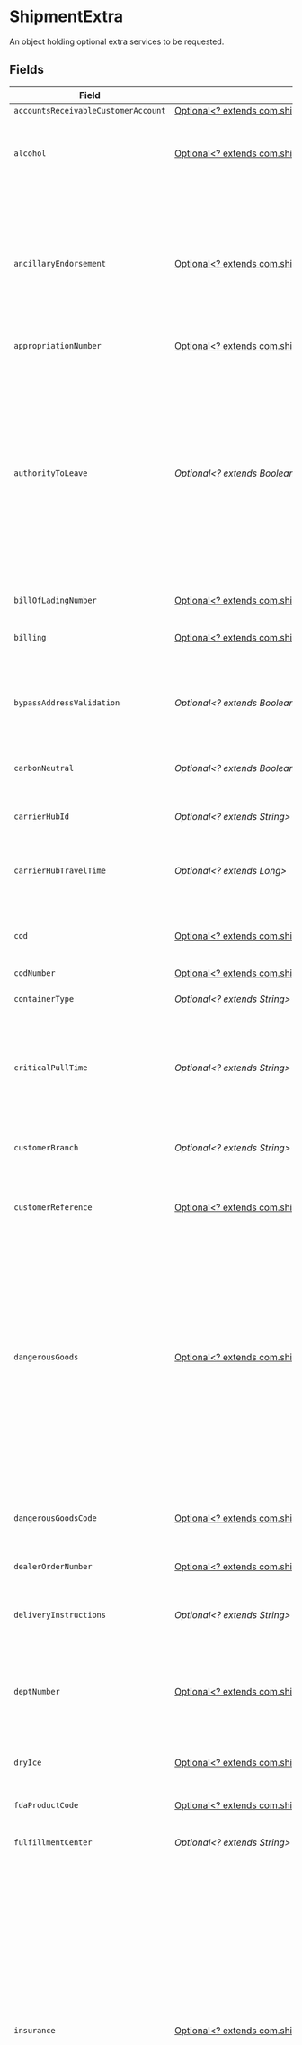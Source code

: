 # ShipmentExtra

An object holding optional extra services to be requested.


## Fields

| Field                                                                                                                                                                                                                                                                                                                                                                                                  | Type                                                                                                                                                                                                                                                                                                                                                                                                   | Required                                                                                                                                                                                                                                                                                                                                                                                               | Description                                                                                                                                                                                                                                                                                                                                                                                            |
| ------------------------------------------------------------------------------------------------------------------------------------------------------------------------------------------------------------------------------------------------------------------------------------------------------------------------------------------------------------------------------------------------------ | ------------------------------------------------------------------------------------------------------------------------------------------------------------------------------------------------------------------------------------------------------------------------------------------------------------------------------------------------------------------------------------------------------ | ------------------------------------------------------------------------------------------------------------------------------------------------------------------------------------------------------------------------------------------------------------------------------------------------------------------------------------------------------------------------------------------------------ | ------------------------------------------------------------------------------------------------------------------------------------------------------------------------------------------------------------------------------------------------------------------------------------------------------------------------------------------------------------------------------------------------------ |
| `accountsReceivableCustomerAccount`                                                                                                                                                                                                                                                                                                                                                                    | [Optional<? extends com.shippo.sdk.models.components.UPSReferenceFields>](../../models/components/UPSReferenceFields.md)                                                                                                                                                                                                                                                                               | :heavy_minus_sign:                                                                                                                                                                                                                                                                                                                                                                                     | N/A                                                                                                                                                                                                                                                                                                                                                                                                    |
| `alcohol`                                                                                                                                                                                                                                                                                                                                                                                              | [Optional<? extends com.shippo.sdk.models.components.Alcohol>](../../models/components/Alcohol.md)                                                                                                                                                                                                                                                                                                     | :heavy_minus_sign:                                                                                                                                                                                                                                                                                                                                                                                     | Indicates that a shipment contains Alcohol (Fedex and UPS only).                                                                                                                                                                                                                                                                                                                                       |
| `ancillaryEndorsement`                                                                                                                                                                                                                                                                                                                                                                                 | [Optional<? extends com.shippo.sdk.models.components.AncillaryEndorsement>](../../models/components/AncillaryEndorsement.md)                                                                                                                                                                                                                                                                           | :heavy_minus_sign:                                                                                                                                                                                                                                                                                                                                                                                     | Specify an ancillary service endorsement to provide the USPS with instructions on how to handle undeliverable-as-addressed pieces (DHL eCommerce only).                                                                                                                                                                                                                                                |
| `appropriationNumber`                                                                                                                                                                                                                                                                                                                                                                                  | [Optional<? extends com.shippo.sdk.models.components.UPSReferenceFields>](../../models/components/UPSReferenceFields.md)                                                                                                                                                                                                                                                                               | :heavy_minus_sign:                                                                                                                                                                                                                                                                                                                                                                                     | N/A                                                                                                                                                                                                                                                                                                                                                                                                    |
| `authorityToLeave`                                                                                                                                                                                                                                                                                                                                                                                     | *Optional<? extends Boolean>*                                                                                                                                                                                                                                                                                                                                                                          | :heavy_minus_sign:                                                                                                                                                                                                                                                                                                                                                                                     | Request `true` to give carrier permission to leave the parcel in a safe place if no one answers the <br/>door (where supported). When set to `false`, if no one is available to receive the item, the parcel <br/>will not be left (*surcharges may be applicable).                                                                                                                                    |
| `billOfLadingNumber`                                                                                                                                                                                                                                                                                                                                                                                   | [Optional<? extends com.shippo.sdk.models.components.UPSReferenceFields>](../../models/components/UPSReferenceFields.md)                                                                                                                                                                                                                                                                               | :heavy_minus_sign:                                                                                                                                                                                                                                                                                                                                                                                     | N/A                                                                                                                                                                                                                                                                                                                                                                                                    |
| `billing`                                                                                                                                                                                                                                                                                                                                                                                              | [Optional<? extends com.shippo.sdk.models.components.Billing>](../../models/components/Billing.md)                                                                                                                                                                                                                                                                                                     | :heavy_minus_sign:                                                                                                                                                                                                                                                                                                                                                                                     | Specify billing details (UPS, FedEx, and DHL Germany only).                                                                                                                                                                                                                                                                                                                                            |
| `bypassAddressValidation`                                                                                                                                                                                                                                                                                                                                                                              | *Optional<? extends Boolean>*                                                                                                                                                                                                                                                                                                                                                                          | :heavy_minus_sign:                                                                                                                                                                                                                                                                                                                                                                                     | Bypasses address validation (USPS, UPS, & LaserShip only).                                                                                                                                                                                                                                                                                                                                             |
| `carbonNeutral`                                                                                                                                                                                                                                                                                                                                                                                        | *Optional<? extends Boolean>*                                                                                                                                                                                                                                                                                                                                                                          | :heavy_minus_sign:                                                                                                                                                                                                                                                                                                                                                                                     | Request carbon offsets by passing true (UPS only).                                                                                                                                                                                                                                                                                                                                                     |
| `carrierHubId`                                                                                                                                                                                                                                                                                                                                                                                         | *Optional<? extends String>*                                                                                                                                                                                                                                                                                                                                                                           | :heavy_minus_sign:                                                                                                                                                                                                                                                                                                                                                                                     | Identifies the carrier injection site.                                                                                                                                                                                                                                                                                                                                                                 |
| `carrierHubTravelTime`                                                                                                                                                                                                                                                                                                                                                                                 | *Optional<? extends Long>*                                                                                                                                                                                                                                                                                                                                                                             | :heavy_minus_sign:                                                                                                                                                                                                                                                                                                                                                                                     | Travel time in hours from fulfillment center to carrier injection site.                                                                                                                                                                                                                                                                                                                                |
| `cod`                                                                                                                                                                                                                                                                                                                                                                                                  | [Optional<? extends com.shippo.sdk.models.components.Cod>](../../models/components/Cod.md)                                                                                                                                                                                                                                                                                                             | :heavy_minus_sign:                                                                                                                                                                                                                                                                                                                                                                                     | Specify collection on delivery details (UPS only).                                                                                                                                                                                                                                                                                                                                                     |
| `codNumber`                                                                                                                                                                                                                                                                                                                                                                                            | [Optional<? extends com.shippo.sdk.models.components.UPSReferenceFields>](../../models/components/UPSReferenceFields.md)                                                                                                                                                                                                                                                                               | :heavy_minus_sign:                                                                                                                                                                                                                                                                                                                                                                                     | N/A                                                                                                                                                                                                                                                                                                                                                                                                    |
| `containerType`                                                                                                                                                                                                                                                                                                                                                                                        | *Optional<? extends String>*                                                                                                                                                                                                                                                                                                                                                                           | :heavy_minus_sign:                                                                                                                                                                                                                                                                                                                                                                                     | Specify container type.                                                                                                                                                                                                                                                                                                                                                                                |
| `criticalPullTime`                                                                                                                                                                                                                                                                                                                                                                                     | *Optional<? extends String>*                                                                                                                                                                                                                                                                                                                                                                           | :heavy_minus_sign:                                                                                                                                                                                                                                                                                                                                                                                     | Carrier arrival time to pickup packages from the fulfillment center. <br/>UTC format: `%Y-%m-%dT%H:%M:%SZ`                                                                                                                                                                                                                                                                                             |
| `customerBranch`                                                                                                                                                                                                                                                                                                                                                                                       | *Optional<? extends String>*                                                                                                                                                                                                                                                                                                                                                                           | :heavy_minus_sign:                                                                                                                                                                                                                                                                                                                                                                                     | Specify customer branch (Lasership only).                                                                                                                                                                                                                                                                                                                                                              |
| `customerReference`                                                                                                                                                                                                                                                                                                                                                                                    | [Optional<? extends com.shippo.sdk.models.components.CustomerReference>](../../models/components/CustomerReference.md)                                                                                                                                                                                                                                                                                 | :heavy_minus_sign:                                                                                                                                                                                                                                                                                                                                                                                     | Specify the reference field on the label (FedEx and UPS only).                                                                                                                                                                                                                                                                                                                                         |
| `dangerousGoods`                                                                                                                                                                                                                                                                                                                                                                                       | [Optional<? extends com.shippo.sdk.models.components.DangerousGoodsObject>](../../models/components/DangerousGoodsObject.md)                                                                                                                                                                                                                                                                           | :heavy_minus_sign:                                                                                                                                                                                                                                                                                                                                                                                     | Container for specifying the presence of dangerous materials. This is specific to USPS, and if any contents<br/>are provided, only certain USPS service levels will be eligible. For more information, see our<br/><a href="https://docs.goshippo.com/docs/shipments/hazmat/">guide on hazardous or dangerous materials shipping</a>.                                                                  |
| `dangerousGoodsCode`                                                                                                                                                                                                                                                                                                                                                                                   | [Optional<? extends com.shippo.sdk.models.components.DangerousGoodsCode>](../../models/components/DangerousGoodsCode.md)                                                                                                                                                                                                                                                                               | :heavy_minus_sign:                                                                                                                                                                                                                                                                                                                                                                                     | Dangerous Goods Code (DHL eCommerce only). See <a href="https://api-legacy.dhlecs.com/docs/v2/appendix.html#dangerous-goods">Category Codes</a>                                                                                                                                                                                                                                                        |
| `dealerOrderNumber`                                                                                                                                                                                                                                                                                                                                                                                    | [Optional<? extends com.shippo.sdk.models.components.UPSReferenceFields>](../../models/components/UPSReferenceFields.md)                                                                                                                                                                                                                                                                               | :heavy_minus_sign:                                                                                                                                                                                                                                                                                                                                                                                     | N/A                                                                                                                                                                                                                                                                                                                                                                                                    |
| `deliveryInstructions`                                                                                                                                                                                                                                                                                                                                                                                 | *Optional<? extends String>*                                                                                                                                                                                                                                                                                                                                                                           | :heavy_minus_sign:                                                                                                                                                                                                                                                                                                                                                                                     | Specify delivery instructions. Up to 500 characters. (FedEx and OnTrac only).                                                                                                                                                                                                                                                                                                                          |
| `deptNumber`                                                                                                                                                                                                                                                                                                                                                                                           | [Optional<? extends com.shippo.sdk.models.components.DepartmentNumber>](../../models/components/DepartmentNumber.md)                                                                                                                                                                                                                                                                                   | :heavy_minus_sign:                                                                                                                                                                                                                                                                                                                                                                                     | Specify the department number field on the label (FedEx and UPS only).                                                                                                                                                                                                                                                                                                                                 |
| `dryIce`                                                                                                                                                                                                                                                                                                                                                                                               | [Optional<? extends com.shippo.sdk.models.components.DryIce>](../../models/components/DryIce.md)                                                                                                                                                                                                                                                                                                       | :heavy_minus_sign:                                                                                                                                                                                                                                                                                                                                                                                     | Specify that the package contains Dry Ice (FedEx, Veho, and UPS only).                                                                                                                                                                                                                                                                                                                                 |
| `fdaProductCode`                                                                                                                                                                                                                                                                                                                                                                                       | [Optional<? extends com.shippo.sdk.models.components.UPSReferenceFields>](../../models/components/UPSReferenceFields.md)                                                                                                                                                                                                                                                                               | :heavy_minus_sign:                                                                                                                                                                                                                                                                                                                                                                                     | N/A                                                                                                                                                                                                                                                                                                                                                                                                    |
| `fulfillmentCenter`                                                                                                                                                                                                                                                                                                                                                                                    | *Optional<? extends String>*                                                                                                                                                                                                                                                                                                                                                                           | :heavy_minus_sign:                                                                                                                                                                                                                                                                                                                                                                                     | The fulfilment center where the package originates from.                                                                                                                                                                                                                                                                                                                                               |
| `insurance`                                                                                                                                                                                                                                                                                                                                                                                            | [Optional<? extends com.shippo.sdk.models.components.Insurance>](../../models/components/Insurance.md)                                                                                                                                                                                                                                                                                                 | :heavy_minus_sign:                                                                                                                                                                                                                                                                                                                                                                                     | To add 3rd party insurance powered by <a href="https://docs.goshippo.com/docs/shipments/shippinginsurance/">XCover</a>, specify <br> `amount`, `content`, and `currency`. <br> Alternatively, you can choose carrier provided insurance by additionally specifying `provider` (UPS, FedEx and OnTrac only). <br><br> If you do not want to add insurance to you shipment, do not set these parameters. |
| `invoiceNumber`                                                                                                                                                                                                                                                                                                                                                                                        | [Optional<? extends com.shippo.sdk.models.components.InvoiceNumber>](../../models/components/InvoiceNumber.md)                                                                                                                                                                                                                                                                                         | :heavy_minus_sign:                                                                                                                                                                                                                                                                                                                                                                                     | Specify the invoice number field on the label (FedEx and UPS only).                                                                                                                                                                                                                                                                                                                                    |
| `isReturn`                                                                                                                                                                                                                                                                                                                                                                                             | *Optional<? extends Boolean>*                                                                                                                                                                                                                                                                                                                                                                          | :heavy_minus_sign:                                                                                                                                                                                                                                                                                                                                                                                     | This field specifies if it is a scan-based return shipment. See the <a href="https://docs.goshippo.com/docs/shipments/returns/">Create a return shipment</a> section for more details.                                                                                                                                                                                                                 |
| `lasershipAttrs`                                                                                                                                                                                                                                                                                                                                                                                       | List<[com.shippo.sdk.models.components.ShipmentExtraLasershipAttributesEnum](../../models/components/ShipmentExtraLasershipAttributesEnum.md)>                                                                                                                                                                                                                                                         | :heavy_minus_sign:                                                                                                                                                                                                                                                                                                                                                                                     | Specify Lasership Attributes (Lasership only). Multiple options accepted.                                                                                                                                                                                                                                                                                                                              |
| `lasershipDeclaredValue`                                                                                                                                                                                                                                                                                                                                                                               | *Optional<? extends String>*                                                                                                                                                                                                                                                                                                                                                                           | :heavy_minus_sign:                                                                                                                                                                                                                                                                                                                                                                                     | Declared value (Lasership only). Defaults to `50.00`.                                                                                                                                                                                                                                                                                                                                                  |
| `manifestNumber`                                                                                                                                                                                                                                                                                                                                                                                       | [Optional<? extends com.shippo.sdk.models.components.UPSReferenceFields>](../../models/components/UPSReferenceFields.md)                                                                                                                                                                                                                                                                               | :heavy_minus_sign:                                                                                                                                                                                                                                                                                                                                                                                     | N/A                                                                                                                                                                                                                                                                                                                                                                                                    |
| `modelNumber`                                                                                                                                                                                                                                                                                                                                                                                          | [Optional<? extends com.shippo.sdk.models.components.UPSReferenceFields>](../../models/components/UPSReferenceFields.md)                                                                                                                                                                                                                                                                               | :heavy_minus_sign:                                                                                                                                                                                                                                                                                                                                                                                     | N/A                                                                                                                                                                                                                                                                                                                                                                                                    |
| `partNumber`                                                                                                                                                                                                                                                                                                                                                                                           | [Optional<? extends com.shippo.sdk.models.components.UPSReferenceFields>](../../models/components/UPSReferenceFields.md)                                                                                                                                                                                                                                                                               | :heavy_minus_sign:                                                                                                                                                                                                                                                                                                                                                                                     | N/A                                                                                                                                                                                                                                                                                                                                                                                                    |
| `poNumber`                                                                                                                                                                                                                                                                                                                                                                                             | [Optional<? extends com.shippo.sdk.models.components.PoNumber>](../../models/components/PoNumber.md)                                                                                                                                                                                                                                                                                                   | :heavy_minus_sign:                                                                                                                                                                                                                                                                                                                                                                                     | Specify the PO number field on the label (FedEx and UPS only).                                                                                                                                                                                                                                                                                                                                         |
| `preferredDeliveryTimeframe`                                                                                                                                                                                                                                                                                                                                                                           | [Optional<? extends com.shippo.sdk.models.components.PreferredDeliveryTimeframe>](../../models/components/PreferredDeliveryTimeframe.md)                                                                                                                                                                                                                                                               | :heavy_minus_sign:                                                                                                                                                                                                                                                                                                                                                                                     | Required for DHL Germany Paket Sameday. Designates a desired timeframe for delivery. Format is `HHMMHHMM`                                                                                                                                                                                                                                                                                              |
| `premium`                                                                                                                                                                                                                                                                                                                                                                                              | *Optional<? extends Boolean>*                                                                                                                                                                                                                                                                                                                                                                          | :heavy_minus_sign:                                                                                                                                                                                                                                                                                                                                                                                     | Add premium service to a shipment (DHL Germany international shipments only).                                                                                                                                                                                                                                                                                                                          |
| `productionCode`                                                                                                                                                                                                                                                                                                                                                                                       | [Optional<? extends com.shippo.sdk.models.components.UPSReferenceFields>](../../models/components/UPSReferenceFields.md)                                                                                                                                                                                                                                                                               | :heavy_minus_sign:                                                                                                                                                                                                                                                                                                                                                                                     | N/A                                                                                                                                                                                                                                                                                                                                                                                                    |
| `purchaseRequestNumber`                                                                                                                                                                                                                                                                                                                                                                                | [Optional<? extends com.shippo.sdk.models.components.UPSReferenceFields>](../../models/components/UPSReferenceFields.md)                                                                                                                                                                                                                                                                               | :heavy_minus_sign:                                                                                                                                                                                                                                                                                                                                                                                     | N/A                                                                                                                                                                                                                                                                                                                                                                                                    |
| `qrCodeRequested`                                                                                                                                                                                                                                                                                                                                                                                      | *Optional<? extends Boolean>*                                                                                                                                                                                                                                                                                                                                                                          | :heavy_minus_sign:                                                                                                                                                                                                                                                                                                                                                                                     | Request a QR code for a given transaction when creating a shipping label (USPS domestic and Evri UK only).                                                                                                                                                                                                                                                                                             |
| `reference1`                                                                                                                                                                                                                                                                                                                                                                                           | *Optional<? extends String>*                                                                                                                                                                                                                                                                                                                                                                           | :heavy_minus_sign:                                                                                                                                                                                                                                                                                                                                                                                     | Optional text to be printed on the shipping label if supported by carrier. Up to 50 characters.                                                                                                                                                                                                                                                                                                        |
| `reference2`                                                                                                                                                                                                                                                                                                                                                                                           | *Optional<? extends String>*                                                                                                                                                                                                                                                                                                                                                                           | :heavy_minus_sign:                                                                                                                                                                                                                                                                                                                                                                                     | Optional text to be printed on the shipping label if supported by carrier. Up to 50 characters. For DHL eCommerce, this field can be used for billing reference.                                                                                                                                                                                                                                       |
| `requestRetailRates`                                                                                                                                                                                                                                                                                                                                                                                   | *Optional<? extends Boolean>*                                                                                                                                                                                                                                                                                                                                                                          | :heavy_minus_sign:                                                                                                                                                                                                                                                                                                                                                                                     | Returns retail rates instead of account-based rates (UPS and FedEx only).                                                                                                                                                                                                                                                                                                                              |
| `returnServiceType`                                                                                                                                                                                                                                                                                                                                                                                    | [Optional<? extends com.shippo.sdk.models.components.ReturnServiceType>](../../models/components/ReturnServiceType.md)                                                                                                                                                                                                                                                                                 | :heavy_minus_sign:                                                                                                                                                                                                                                                                                                                                                                                     | Request additional return option for return shipments (UPS only).                                                                                                                                                                                                                                                                                                                                      |
| `rmaNumber`                                                                                                                                                                                                                                                                                                                                                                                            | [Optional<? extends com.shippo.sdk.models.components.RmaNumber>](../../models/components/RmaNumber.md)                                                                                                                                                                                                                                                                                                 | :heavy_minus_sign:                                                                                                                                                                                                                                                                                                                                                                                     | Specify the RMA number field on the label (FedEx and UPS only).                                                                                                                                                                                                                                                                                                                                        |
| `saturdayDelivery`                                                                                                                                                                                                                                                                                                                                                                                     | *Optional<? extends Boolean>*                                                                                                                                                                                                                                                                                                                                                                          | :heavy_minus_sign:                                                                                                                                                                                                                                                                                                                                                                                     | Marks shipment as to be delivered on a Saturday.                                                                                                                                                                                                                                                                                                                                                       |
| `salespersonNumber`                                                                                                                                                                                                                                                                                                                                                                                    | [Optional<? extends com.shippo.sdk.models.components.UPSReferenceFields>](../../models/components/UPSReferenceFields.md)                                                                                                                                                                                                                                                                               | :heavy_minus_sign:                                                                                                                                                                                                                                                                                                                                                                                     | N/A                                                                                                                                                                                                                                                                                                                                                                                                    |
| `serialNumber`                                                                                                                                                                                                                                                                                                                                                                                         | [Optional<? extends com.shippo.sdk.models.components.UPSReferenceFields>](../../models/components/UPSReferenceFields.md)                                                                                                                                                                                                                                                                               | :heavy_minus_sign:                                                                                                                                                                                                                                                                                                                                                                                     | N/A                                                                                                                                                                                                                                                                                                                                                                                                    |
| `signatureConfirmation`                                                                                                                                                                                                                                                                                                                                                                                | [Optional<? extends com.shippo.sdk.models.components.SignatureConfirmation>](../../models/components/SignatureConfirmation.md)                                                                                                                                                                                                                                                                         | :heavy_minus_sign:                                                                                                                                                                                                                                                                                                                                                                                     | Request standard or adult signature confirmation. You can alternatively request Certified Mail (USPS only) <br/>or Indirect signature (FedEx only) or Carrier Confirmation (Deutsche Post only).                                                                                                                                                                                                       |
| `storeNumber`                                                                                                                                                                                                                                                                                                                                                                                          | [Optional<? extends com.shippo.sdk.models.components.UPSReferenceFields>](../../models/components/UPSReferenceFields.md)                                                                                                                                                                                                                                                                               | :heavy_minus_sign:                                                                                                                                                                                                                                                                                                                                                                                     | N/A                                                                                                                                                                                                                                                                                                                                                                                                    |
| `transactionReferenceNumber`                                                                                                                                                                                                                                                                                                                                                                           | [Optional<? extends com.shippo.sdk.models.components.UPSReferenceFields>](../../models/components/UPSReferenceFields.md)                                                                                                                                                                                                                                                                               | :heavy_minus_sign:                                                                                                                                                                                                                                                                                                                                                                                     | N/A                                                                                                                                                                                                                                                                                                                                                                                                    |